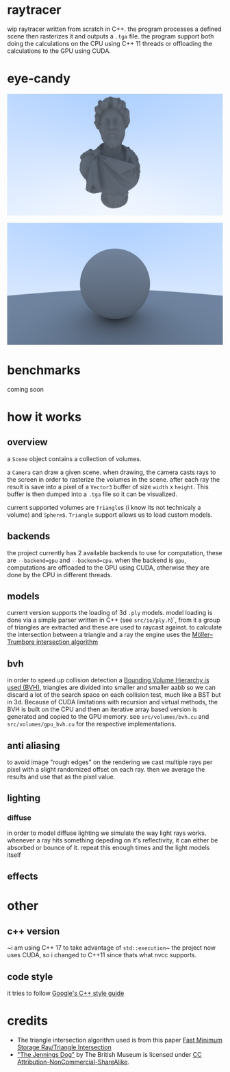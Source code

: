 # raytracer

wip raytracer written from scratch in C++. the program processes a defined scene then rasterizes it and outputs a `.tga` file. the program support both doing the calculations on the CPU using C++ 11 threads or offloading the calculations to the GPU using CUDA.

# eye-candy

![](screenshots/statue.png)

![](screenshots/diffuse_big.png)

# benchmarks

coming soon

# how it works

## overview

a `Scene` object contains a collection of volumes.

a `Camera` can draw a given scene. when drawing, the camera casts rays to the screen in order to rasterize the volumes in the scene. after each ray the result is save into a pixel of a `Vector3` buffer of size `width` x `height`. This buffer is then dumped into a `.tga` file so it can be visualized.

current supported volumes are `Triangle`s (i know its not technicaly a volume) and `Sphere`s. `Triangle` support allows us to load custom models.

## backends

the project currently has 2 available backends to use for computation, these are `--backend=gpu` and `--backend=cpu`. when the backend is `gpu`, computations are offloaded to the GPU using CUDA, otherwise they are done by the CPU in different threads.

## models

current version supports the loading of 3d `.ply` models. model loading is done via a simple parser written in C++ (see `src/io/ply.h`)`, from it a group of triangles are extracted and these are used to raycast against. to calculate the intersection between a triangle and a ray the engine uses the [Möller–Trumbore intersection algorithm](https://en.wikipedia.org/wiki/M%C3%B6ller%E2%80%93Trumbore_intersection_algorithm)

## bvh

in order to speed up collision detection a [Bounding Volume Hierarchy is used (BVH)](https://en.wikipedia.org/wiki/Bounding_volume_hierarchy), triangles are divided into smaller and smaller aabb so we can discard a lot of the search space on each collision test, much like a BST but in 3d. Because of CUDA limitations with recursion and virtual methods, the BVH is built on the CPU and then an iterative array based version is generated and copied to the GPU memory. see `src/volumes/bvh.cu` and `src/volumes/gpu_bvh.cu` for the respective implementations.

## anti aliasing

to avoid image "rough edges" on the rendering we cast multiple rays per pixel with a slight randomized offset on each ray. then we average the results and use that as the pixel value. 

## lighting

### diffuse

in order to model diffuse lighting we simulate the way light rays works. whenever a ray hits something depeding on it's reflectivity, it can either be absorbed or bounce of it. repeat this enough times and the light models itself

## effects

# other

## c++ version

~i am using C++ 17 to take advantage of `std::execution`~ the project now uses CUDA, so i changed to C++11 since thats what nvcc supports.

## code style

it tries to follow [Google's C++ style guide](https://google.github.io/styleguide/cppguide.html)

# credits

* The triangle intersection algorithm used is from this paper [Fast Minimum Storage Ray/Triangle
Intersection](https://cadxfem.org/inf/Fast%20MinimumStorage%20RayTriangle%20Intersection.pdf)
* ["The Jennings Dog"](https://skfb.ly/OrYs) by The British Museum is licensed under [CC Attribution-NonCommercial-ShareAlike](http://creativecommons.org/licenses/by-nc-sa/4.0/).
